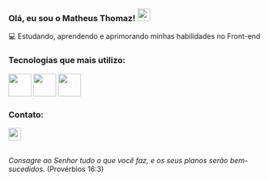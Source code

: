 ### Olá, eu sou o Matheus Thomaz! <img height="25px" src="https://images.emojiterra.com/google/noto-emoji/unicode-15/animated/270c.gif">

💻 Estudando, aprendendo e aprimorando minhas habilidades no Front-end<br>

### Tecnologias que mais utilizo:

<div>
<img height="45px" src="https://skillicons.dev/icons?i=html">
<img height="45px" src="https://skillicons.dev/icons?i=css">
<img height="45px" src="https://skillicons.dev/icons?i=js">
</div>

### Contato:

<div>
<img height="25px" src="https://img.shields.io/badge/Microsoft_Outlook-0078D4?style=for-the-badge&logo=microsoft-outlook&logoColor=white" target="_blank">
</div>

<br><i>Consagre ao Senhor tudo o que você faz, e os seus planos serão bem-sucedidos.</i> (Provérbios 16:3)
